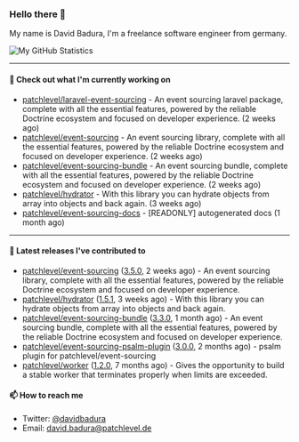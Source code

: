 ### Hello there 👋

My name is David Badura, I'm a freelance software engineer from germany.

![My GitHub Statistics](https://github-readme-stats.vercel.app/api?username=DavidBadura&show_icons=true&count_private=true&hide_title=true)

---

#### 👷 Check out what I'm currently working on

- [patchlevel/laravel-event-sourcing](https://github.com/patchlevel/laravel-event-sourcing) - An event sourcing laravel package, complete with all the essential features, powered by the reliable Doctrine ecosystem and focused on developer experience. (2 weeks ago)
- [patchlevel/event-sourcing](https://github.com/patchlevel/event-sourcing) - An event sourcing library, complete with all the essential features,  powered by the reliable Doctrine ecosystem and focused on developer experience. (2 weeks ago)
- [patchlevel/event-sourcing-bundle](https://github.com/patchlevel/event-sourcing-bundle) - An event sourcing bundle, complete with all the essential features, powered by the reliable Doctrine ecosystem and focused on developer experience. (2 weeks ago)
- [patchlevel/hydrator](https://github.com/patchlevel/hydrator) - With this library you can hydrate objects from array into objects and back again.  (3 weeks ago)
- [patchlevel/event-sourcing-docs](https://github.com/patchlevel/event-sourcing-docs) - [READONLY] autogenerated docs (1 month ago)

---

#### 🔭 Latest releases I've contributed to

- [patchlevel/event-sourcing](https://github.com/patchlevel/event-sourcing) ([3.5.0](https://github.com/patchlevel/event-sourcing/releases/tag/3.5.0), 2 weeks ago) - An event sourcing library, complete with all the essential features,  powered by the reliable Doctrine ecosystem and focused on developer experience.
- [patchlevel/hydrator](https://github.com/patchlevel/hydrator) ([1.5.1](https://github.com/patchlevel/hydrator/releases/tag/1.5.1), 3 weeks ago) - With this library you can hydrate objects from array into objects and back again. 
- [patchlevel/event-sourcing-bundle](https://github.com/patchlevel/event-sourcing-bundle) ([3.3.0](https://github.com/patchlevel/event-sourcing-bundle/releases/tag/3.3.0), 1 month ago) - An event sourcing bundle, complete with all the essential features, powered by the reliable Doctrine ecosystem and focused on developer experience.
- [patchlevel/event-sourcing-psalm-plugin](https://github.com/patchlevel/event-sourcing-psalm-plugin) ([3.0.0](https://github.com/patchlevel/event-sourcing-psalm-plugin/releases/tag/3.0.0), 2 months ago) - psalm plugin for patchlevel/event-sourcing
- [patchlevel/worker](https://github.com/patchlevel/worker) ([1.2.0](https://github.com/patchlevel/worker/releases/tag/1.2.0), 7 months ago) - Gives the opportunity to build a stable worker that terminates properly when limits are exceeded.

#### 📫 How to reach me

- Twitter: [@davidbadura](https://twitter.com/davidbadura)
- Email: [david.badura@patchlevel.de](mailto:david.badura@patchlevel.de)